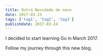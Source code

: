```yaml
---
title: Outra Novidade de novo
date: 2017-03-23
tags: ['tag1', 'tag2', 'tag3']
publishdate: 2017-03-24
---
```


I decided to start learning Go in March 2017.

Follow my journey through this new blog.
